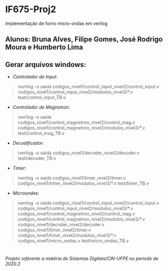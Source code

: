# IF675-Proj2
Implementação de forno micro-ondas em verilog

## Alunos: Bruna Alves, Filipe Gomes, José Rodrigo Moura e Humberto Lima

## **Gerar arquivos windows**:
- *Controlador de Input*:
> iverilog -o saida codigos_nivel1/control_input_nivel2/control_input.v codigos_nivel1/control_input_nivel2/modulos_nivel3/*.v test/control_input_TB.v

- *Controlador de Magnetron*:
> iverilog -o saida codigos_nivel1/control_magnetron_nivel2/control_mag.v codigos_nivel1/control_magnetron_nivel2/modulos_nivel3/*.v test/control_mag_TB.v

- *Decodificador*:
> iverilog -o saida codigos_nivel1/decoder_nivel2/decoder.v test/decoder_TB.v

- *Timer*:
> iverilog -o saida codigos_nivel1/timer_nivel2/timer.v codigos_nivel1/timer_nivel2/modulos_nivel3/*.v test/timer_TB.v

- *Microondas*:
> iverilog -o saida codigos_nivel1/control_input_nivel2/control_input.v codigos_nivel1/control_input_nivel2/modulos_nivel3/\*.v codigos_nivel1/control_magnetron_nivel2/control_mag.v codigos_nivel1/control_magnetron_nivel2/modulos_nivel3/\*.v codigos_nivel1/decoder_nivel2/decoder.v codigos_nivel1/timer_nivel2/timer.v codigos_nivel1/timer_nivel2/modulos_nivel3/\*.v codigos_nivel1/micro_ondas.v test/micro_ondas_TB.v

#
###### *Projeto referente a matéria de Sistemas Digitais/CIN-UFPE no periodo de 2020.2*
